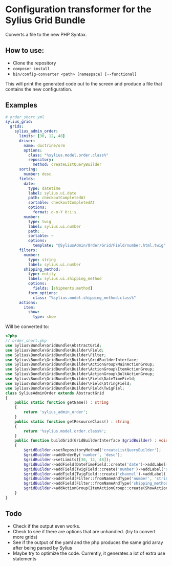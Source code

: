 # Configuration transformer for the Sylius Grid Bundle
Converts a file to the new PHP Syntax.

## How to use:
* Clone the repository
* `composer install`
* `bin/config-converter <path> [namespace] [--functional]`

This will print the generated code out to the screen and produce a file that contains the new configuration.

## Examples
```yaml
# order_short.yml
sylius_grid:
  grids:
    sylius_admin_order:
      limits: [30, 12, 48]
      driver:
        name: doctrine/orm
        options:
          class: "%sylius.model.order.class%"
          repository:
            method: createListQueryBuilder
      sorting:
        number: desc
      fields:
        date:
          type: datetime
          label: sylius.ui.date
          path: checkoutCompletedAt
          sortable: checkoutCompletedAt
          options:
            format: d-m-Y H:i:s
        number:
          type: twig
          label: sylius.ui.number
          path: .
          sortable: ~
          options:
            template: "@SyliusAdmin/Order/Grid/Field/number.html.twig"
      filters:
        number:
          type: string
          label: sylius.ui.number
        shipping_method:
          type: entity
          label: sylius.ui.shipping_method
          options:
            fields: [shipments.method]
          form_options:
            class: "%sylius.model.shipping_method.class%"
      actions:
        item:
          show:
            type: show
```

Will be converted to:
```php
<?php
// order_short.php
use Sylius\Bundle\GridBundle\AbstractGrid;
use Sylius\Bundle\GridBundle\Builder\Field;
use Sylius\Bundle\GridBundle\Builder\Filter;
use Sylius\Bundle\GridBundle\Builder\GridBuilderInterface;
use Sylius\Bundle\GridBundle\Builder\ActionGroup\MainActionGroup;
use Sylius\Bundle\GridBundle\Builder\ActionGroup\ItemActionGroup;
use Sylius\Bundle\GridBundle\Builder\ActionGroup\BulkActionGroup;
use Sylius\Bundle\GridBundle\Builder\Field\DateTimeField;
use Sylius\Bundle\GridBundle\Builder\Field\StringField;
use Sylius\Bundle\GridBundle\Builder\Field\TwigFiel;
class SyliusAdminOrder extends AbstractGrid
{
    public static function getName() : string
    {
        return 'sylius_admin_order';
    }
    public static function getResourceClass() : string
    {
        return '%sylius.model.order.class%';
    }
    public function buildGrid(GridBuilderInterface $gridBuilder) : void
    {
        $gridBuilder->setRepositoryMethod('createListQueryBuilder');
        $gridBuilder->addOrderBy('number', 'desc');
        $gridBuilder->setLimits([30, 12, 48]);
        $gridBuilder->addField(DateTimeField::create('date')->addLabel('sylius.ui.date')->setPath('checkoutCompletedAt')->setSortable(true, 'checkoutCompletedAt')->setOptions(['format' => 'd-m-Y H:i:s']));
        $gridBuilder->addField(TwigField::create('number')->addLabel('sylius.ui.number')->setPath('.')->setSortable(true)->setOptions(['template' => '@SyliusAdmin/Order/Grid/Field/number.html.twig']));
        $gridBuilder->addField(TwigField::create('channel')->addLabel('sylius.ui.channel')->setSortable(true, 'channel.code')->setOptions(['template' => '@SyliusAdmin/Order/Grid/Field/channel.html.twig']));
        $gridBuilder->addField(Filter::fromNameAndType('number', 'string')->addLabel('sylius.ui.number'));
        $gridBuilder->addField(Filter::fromNameAndType('shipping_method', 'entity')->addLabel('sylius.ui.shipping_method')->setOptions(['fields' => ['0' => 'shipments.method']])->setFormOptions(['class' => '%sylius.model.shipping_method.class%']));
        $gridBuilder->addActionGroup(ItemActionGroup::create(ShowAction::create()));
    }
}
```

## Todo
* Check if the output even works.
* Check to see if there are options that are unhandled. (try to convert more grids)
* See if the output of the yaml and the php produces the same grid array after being parsed by Sylius
* Maybe try to optimize the code. Currently, it generates a lot of extra use statements
